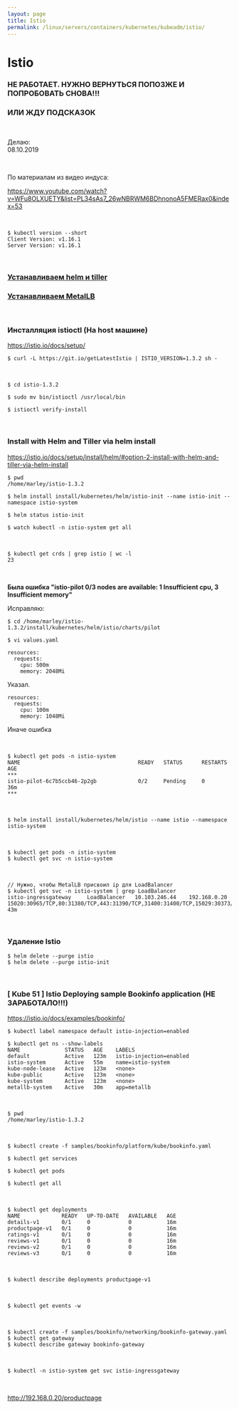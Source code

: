 ```yaml
---
layout: page
title: Istio
permalink: /linux/servers/containers/kubernetes/kubeadm/istio/
---
```


# Istio

### НЕ РАБОТАЕТ. НУЖНО ВЕРНУТЬСЯ ПОПОЗЖЕ И ПОПРОБОВАТЬ СНОВА!!!
### ИЛИ ЖДУ ПОДСКАЗОК

<br/>

Делаю:  
08.10.2019

<br/>

По материалам из видео индуса:

https://www.youtube.com/watch?v=WFu8OLXUETY&list=PL34sAs7_26wNBRWM6BDhnonoA5FMERax0&index=53

<br/>

    $ kubectl version --short
    Client Version: v1.16.1
    Server Version: v1.16.1


<br/>

### [Устанавливаем helm и tiller](/linux/servers/containers/kubernetes/kubeadm/heml/install/)

### [Устанавливаем MetalLB](/linux/servers/containers/kubernetes/kubeadm/metal-load-balancer/)


<br/>

### Инсталляция istioctl (На host машине)

https://istio.io/docs/setup/

    $ curl -L https://git.io/getLatestIstio | ISTIO_VERSION=1.3.2 sh -

<br/>

    $ cd istio-1.3.2

    $ sudo mv bin/istioctl /usr/local/bin

    $ istioctl verify-install


<br/>

### Install with Helm and Tiller via helm install

https://istio.io/docs/setup/install/helm/#option-2-install-with-helm-and-tiller-via-helm-install


    $ pwd
    /home/marley/istio-1.3.2

    $ helm install install/kubernetes/helm/istio-init --name istio-init --namespace istio-system

    $ helm status istio-init

    $ watch kubectl -n istio-system get all

<br/>

    $ kubectl get crds | grep istio | wc -l
    23


<br/>

**Была ошибка "istio-pilot 0/3 nodes are available: 1 Insufficient cpu, 3 Insufficient memory"**

Исправляю:

    $ cd /home/marley/istio-1.3.2/install/kubernetes/helm/istio/charts/pilot

    $ vi values.yaml


```
resources:
  requests:
    cpu: 500m
    memory: 2048Mi
```


Указал.

```
resources:
  requests:
    cpu: 100m
    memory: 1048Mi
```

Иначе ошибка

<br/>

    $ kubectl get pods -n istio-system
    NAME                                     READY   STATUS      RESTARTS   AGE
    ***
    istio-pilot-6c7b5ccb46-2p2gb             0/2     Pending     0          36m
    ***

<br/>

    $ helm install install/kubernetes/helm/istio --name istio --namespace istio-system

<br/>

    $ kubectl get pods -n istio-system
    $ kubectl get svc -n istio-system

<br/>

    // Нужно, чтобы MetalLB присвоил ip для LoadBalancer
    $ kubectl get svc -n istio-system | grep LoadBalancer
    istio-ingressgateway     LoadBalancer   10.103.246.44    192.168.0.20   15020:30965/TCP,80:31380/TCP,443:31390/TCP,31400:31400/TCP,15029:30373/TCP,15030:31943/TCP,15031:32735/TCP,15032:31756/TCP,15443:31777/TCP   43m

    

<br/>

### Удаление Istio

    $ helm delete --purge istio
    $ helm delete --purge istio-init


<br/>

### [ Kube 51 ] Istio Deploying sample Bookinfo application (НЕ ЗАРАБОТАЛО!!!)

https://istio.io/docs/examples/bookinfo/


    $ kubectl label namespace default istio-injection=enabled

    $ kubectl get ns --show-labels
    NAME              STATUS   AGE    LABELS
    default           Active   123m   istio-injection=enabled
    istio-system      Active   55m    name=istio-system
    kube-node-lease   Active   123m   <none>
    kube-public       Active   123m   <none>
    kube-system       Active   123m   <none>
    metallb-system    Active   30m    app=metallb

<br/>


    $ pwd
    /home/marley/istio-1.3.2

<br/>

    $ kubectl create -f samples/bookinfo/platform/kube/bookinfo.yaml

    $ kubectl get services

    $ kubectl get pods

    $ kubectl get all

<br/>

    $ kubectl get deployments
    NAME             READY   UP-TO-DATE   AVAILABLE   AGE
    details-v1       0/1     0            0           16m
    productpage-v1   0/1     0            0           16m
    ratings-v1       0/1     0            0           16m
    reviews-v1       0/1     0            0           16m
    reviews-v2       0/1     0            0           16m
    reviews-v3       0/1     0            0           16m

<br/>

    $ kubectl describe deployments productpage-v1

<br/>

    $ kubectl get events -w

<br/>

    $ kubectl create -f samples/bookinfo/networking/bookinfo-gateway.yaml
    $ kubectl get gateway
    $ kubectl describe gateway bookinfo-gateway


<br/>

    $ kubectl -n istio-system get svc istio-ingressgateway

<br/>

http://192.168.0.20/productpage